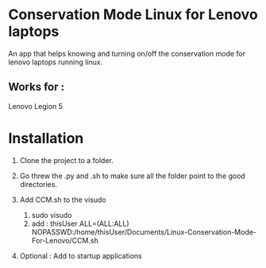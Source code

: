 # Conservation Mode Linux for Lenovo laptops

An app that helps knowing and turning on/off the conservation mode for lenovo laptops running linux.

## Works for :
Lenovo Legion 5

# Installation

1. Clone the project to a folder.

2. Go threw the .py and .sh to make sure all the folder point to the good directories.

3. Add CCM.sh to the visudo

    1. sudo visudo
    2. add : thisUser ALL=(ALL:ALL) NOPASSWD:/home/thisUser/Documents/Linux-Conservation-Mode-For-Lenovo/CCM.sh 

4. Optional : Add to startup applications

